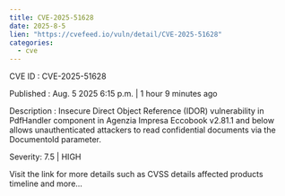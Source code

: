 ```yaml
--- 
title: CVE-2025-51628
date: 2025-8-5
lien: "https://cvefeed.io/vuln/detail/CVE-2025-51628"
categories:
  - cve
---
```


CVE ID : CVE-2025-51628

Published :  Aug. 5
2025
6:15 p.m. | 1 hour
9 minutes ago

Description : Insecure Direct Object Reference (IDOR) vulnerability in PdfHandler component in Agenzia Impresa Eccobook v2.81.1 and below allows unauthenticated attackers to read confidential documents via the DocumentoId parameter.

Severity: 7.5 | HIGH

Visit the link for more details
such as CVSS details
affected products
timeline
and more...
